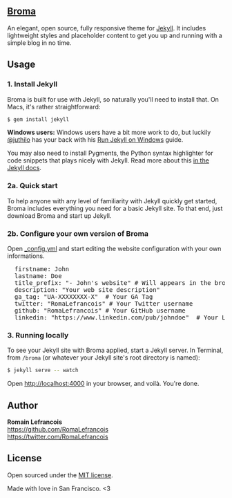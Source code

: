 ## [Broma](http://romalefrancois.github.io/broma)

An elegant, open source, fully responsive theme for [Jekyll](http://jekyllrb.com/). It includes lightweight styles and placeholder content to get you up and running with a simple blog in no time.

## Usage

### 1. Install Jekyll

Broma is built for use with Jekyll, so naturally you'll need to install that. On Macs, it's rather straightforward:

```bash
$ gem install jekyll
```

**Windows users:** Windows users have a bit more work to do, but luckily [@juthilo](https://github.com/juthilo) has your back with his [Run Jekyll on Windows](https://github.com/juthilo/run-jekyll-on-windows) guide.

You may also need to install Pygments, the Python syntax highlighter for code snippets that plays nicely with Jekyll. Read more about this [in the Jekyll docs](http://jekyllrb.com/docs/templates/#code_snippet_highlighting).

### 2a. Quick start

To help anyone with any level of familiarity with Jekyll quickly get started, Broma includes everything you need for a basic Jekyll site. To that end, just download Broma and start up Jekyll.

### 2b. Configure your own version of Broma

Open [_config.yml](_config.yml) and start editing the website configuration with your own informations.
<pre>
  firstname: John  
  lastname: Doe  
  title_prefix: "- John's website" # Will appears in the browser bar  
  description: "Your web site description"  
  ga_tag: "UA-XXXXXXXX-X"  # Your GA Tag
  twitter: "RomaLefrancois" # Your Twitter username
  github: "RomaLefrancois" # Your GitHub username
  linkedin: "https://www.linkedin.com/pub/johndoe"  # Your LinkedIn profile URL
</pre>
### 3. Running locally

To see your Jekyll site with Broma applied, start a Jekyll server. In Terminal, from `/broma` (or whatever your Jekyll site's root directory is named):

```bash
$ jekyll serve -- watch
```

Open <http://localhost:4000> in your browser, and voilà. You're done.

## Author

**Romain Lefrancois**  
<https://github.com/RomaLefrancois>  
<https://twitter.com/RomaLefrancois>


## License

Open sourced under the [MIT license](LICENSE.md).

Made with love in San Francisco. <3
